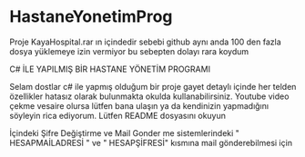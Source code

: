 # HastaneYonetimProg

Proje KayaHospital.rar ın içindedir sebebi github aynı anda 100 den fazla dosya yüklemeye izin vermiyor bu sebepten dolayı rara koydum 

C# İLE YAPILMIŞ BİR HASTANE YÖNETİM PROGRAMI

Selam dostlar c# ile yapmış olduğum bir proje gayet detaylı içinde her telden özellikler hatasız olarak bulunmakta okulda kullanabilirsiniz. 
Youtube video çekme vesaire olursa lütfen bana ulaşın ya da kendinizin yapmadığını söyleyin rica ediyorum. Lütfen README dosyasını okuyun


İçindeki Şifre Değiştirme ve Mail Gonder me sistemlerindeki  " HESAPMAİLADRESİ " ve " HESAPŞİFRESİ" kısmına mail gönderebilmesi için 
